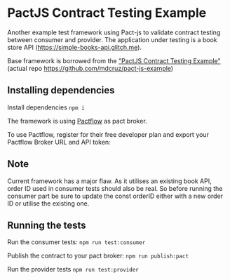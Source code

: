 # PactJS Contract Testing Example

Another example test framework using Pact-js to validate contract testing between consumer and provider. The application under testing is a book store API (https://simple-books-api.glitch.me).

Base framework is borrowed from the ["PactJS Contract Testing Example"](https://www.mariedrake.com/post/contract-testing-with-pact-js-and-jest) (actual repo https://github.com/mdcruz/pact-js-example)

## Installing dependencies

Install dependencies
`npm i`

The framework is using [Pactflow](https://pactflow.io/) as pact broker. 

To use Pactflow, register for their free developer plan and export your Pactflow Broker URL and API token:


## Note

Current framework has a major flaw. As it utilises an existing book API, order ID used in consumer tests should also be real. 
So before running the consumer part be sure to update the const orderID either with a new order ID or utilise the existing one. 
 

## Running the tests

Run the consumer tests:
`npm run test:consumer`

Publish the contract to your pact broker:
`npm run publish:pact`

Run the provider tests
`npm run test:provider`
